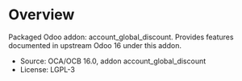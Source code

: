 # Overview

Packaged Odoo addon: account_global_discount. Provides features documented in upstream Odoo 16 under this addon.

- Source: OCA/OCB 16.0, addon account_global_discount
- License: LGPL-3
